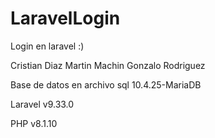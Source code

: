 # LaravelLogin
Login en laravel :)

Cristian Diaz
Martin Machin
Gonzalo Rodriguez

Base de datos en archivo sql
10.4.25-MariaDB

Laravel v9.33.0

PHP v8.1.10